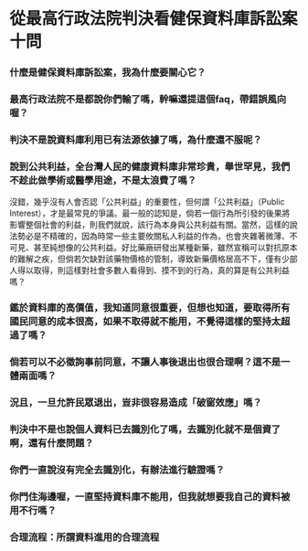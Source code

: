 # 從最高行政法院判決看健保資料庫訴訟案十問

### 什麼是健保資料庫訴訟案，我為什麼要關心它？

### 最高行政法院不是都說你們輸了嗎，幹嘛還提這個faq，帶錯誤風向喔？

### 判決不是說資料庫利用已有法源依據了嗎，為什麼還不服呢？

### 說到公共利益，全台灣人民的健康資料庫非常珍貴，舉世罕見，我們不趁此做學術或醫學用途，不是太浪費了嗎？

沒錯，幾乎沒有人會否認「公共利益」的重要性，但何謂「公共利益」（Public Interest），才是最常見的爭議。最一般的認知是，倘若一個行為所引發的後果將影響整個社會的利益，則我們就說，該行為本身與公共利益有關。當然，這樣的說法勢必是不精確的，因為時常一些主要攸關私人利益的作為，也會夾雜著微薄、不可見、甚至純想像的公共利益。好比藥廠研發出某種新藥，雖然宣稱可以對抗原本的難解之疾，但倘若欠缺對該藥物價格的管制，導致新藥價格居高不下，僅有少部人得以取得，則這樣對社會多數人看得到、摸不到的行為，真的算是有公共利益嗎？

### 鑑於資料庫的高價值，我知道同意很重要，但想也知道，要取得所有國民同意的成本很高，如果不取得就不能用，不覺得這樣的堅持太超過了嗎？

### 倘若可以不必徵詢事前同意，不讓人事後退出也很合理啊？這不是一體兩面嗎？

### 況且，一旦允許民眾退出，豈非很容易造成「破窗效應」嗎？

### 判決中不是也說個人資料已去識別化了嗎，去識別化就不是個資了啊，還有什麼問題？

### 你們一直說沒有完全去識別化，有辦法進行驗證嗎？

### 你門住海邊喔，一直堅持資料庫不能用，但我就想要我自己的資料被用不行嗎？

### 合理流程：所謂資料進用的合理流程
